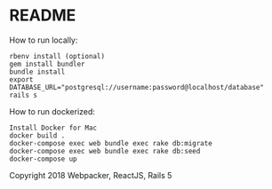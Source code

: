 # README

How to run locally:

    rbenv install (optional)
    gem install bundler
    bundle install
    export DATABASE_URL="postgresql://username:password@localhost/database"
    rails s

How to run dockerized:

    Install Docker for Mac
    docker build .
    docker-compose exec web bundle exec rake db:migrate
    docker-compose exec web bundle exec rake db:seed
    docker-compose up


Copyright 2018
Webpacker, ReactJS, Rails 5
